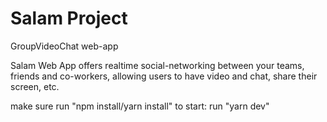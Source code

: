 # Salam Project
GroupVideoChat web-app 

Salam Web App offers realtime social-networking between your teams, friends and co-workers, allowing users to have video and chat, share their screen, etc.

make sure run "npm install/yarn install"
to start: 
run "yarn dev"
